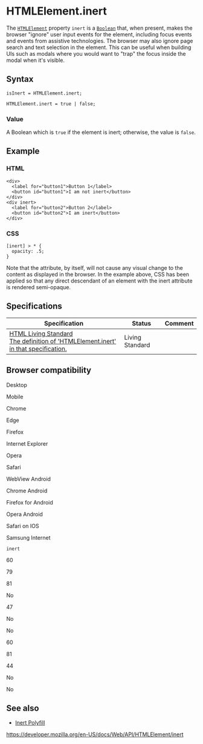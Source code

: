 # HTMLElement.inert

The [`HTMLElement`](../htmlelement) property `inert` is a [`Boolean`](https://developer.mozilla.org/en-US/docs/Web/JavaScript/Reference/Global_Objects/Boolean) that, when present, makes the browser "ignore" user input events for the element, including focus events and events from assistive technologies. The browser may also ignore page search and text selection in the element. This can be useful when building UIs such as modals where you would want to "trap" the focus inside the modal when it's visible.

## Syntax

    isInert = HTMLElement.inert;

    HTMLElement.inert = true | false;

### Value

A Boolean which is `true` if the element is inert; otherwise, the value is `false`.

## Example

### HTML

    <div>
      <label for="button1">Button 1</label>
      <button id="button1">I am not inert</button>
    </div>
    <div inert>
      <label for="button2">Button 2</label>
      <button id="button2">I am inert</button>
    </div>

### CSS

    [inert] > * {
      opacity: .5;
    }

Note that the attribute, by itself, will not cause any visual change to the content as displayed in the browser. In the example above, CSS has been applied so that any direct descendant of an element with the inert attribute is rendered semi-opaque.

## Specifications

<table><thead><tr class="header"><th>Specification</th><th>Status</th><th>Comment</th></tr></thead><tbody><tr class="odd"><td><a href="https://html.spec.whatwg.org/multipage/interaction.html#inert-subtrees">HTML Living Standard<br />
<span class="small">The definition of 'HTMLElement.inert' in that specification.</span></a></td><td><span class="spec-living">Living Standard</span></td><td></td></tr></tbody></table>

## Browser compatibility

Desktop

Mobile

Chrome

Edge

Firefox

Internet Explorer

Opera

Safari

WebView Android

Chrome Android

Firefox for Android

Opera Android

Safari on IOS

Samsung Internet

`inert`

60

79

81

No

47

No

No

60

81

44

No

No

## See also

- [Inert Polyfill](https://github.com/WICG/inert)

<a href="https://developer.mozilla.org/en-US/docs/Web/API/HTMLElement/inert" class="_attribution-link">https://developer.mozilla.org/en-US/docs/Web/API/HTMLElement/inert</a>
